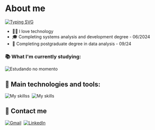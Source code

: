 # About me

[![Typing SVG](https://readme-typing-svg.herokuapp.com/?color=0a5bfc&size=35&vCenter=true&width=1000&lines=Hello+World!;My+name+is+Rafael+César.;I+from+Brazil,+Ceará.;Welcome!+😁)](https://git.io/typing-svg)

- 👨‍💻 I love technology
- 🎓 Completing systems analysis and development degree - 06/2024
- 📜  Completing postgraduate degree in data analysis - 09/24

### 📚 What I'm currently studying:
![Estudando no momento](https://skillicons.dev/icons?i=nodejs,next,express,selenium,postgres,prisma&theme=dark)

## 🔧 Main technologies and tools:
![My skillss](https://skillicons.dev/icons?i=html,css,javascript,typescript,tailwind,react&theme=dark)&nbsp;
![My skills](https://skillicons.dev/icons?i=python,vscode,vite,bash,git,linux&theme=dark)&nbsp;

## 📲 Contact me
[![Gmail](https://img.shields.io/badge/Gmail-D14836?style=for-the-badge&logo=gmail&logoColor=white)](mailto:rafaelcesar988@gmail.com?subject=Contacting_via_GitHub)&nbsp;
[![LinkedIn](https://img.shields.io/badge/LinkedIn-0077B5?style=for-the-badge&logo=linkedin&logoColor=white)](https://www.linkedin.com/in/rafaelcesar0/)&nbsp;

